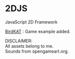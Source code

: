 # 2DJS
JavaScript 2D Framework

[BirdKAT](https://marcelomesmo.com/games/BirdKAT/) : Game example added.    
    
    
    
DISCLAIMER:  
All assets belong to me.  
Sounds from opengameart.org.  
